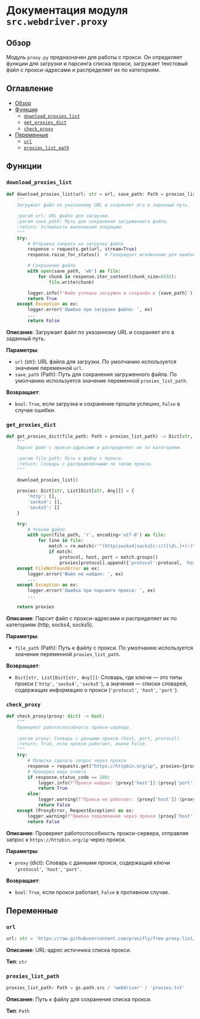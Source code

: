 # Документация модуля `src.webdriver.proxy`

## Обзор

Модуль `proxy.py` предназначен для работы с прокси. Он определяет функции для загрузки и парсинга списка прокси, загружает текстовый файл с прокси-адресами и распределяет их по категориям.

## Оглавление

- [Обзор](#обзор)
- [Функции](#функции)
    - [`download_proxies_list`](#download_proxies_list)
    - [`get_proxies_dict`](#get_proxies_dict)
    - [`check_proxy`](#check_proxy)
- [Переменные](#переменные)
    -   [`url`](#url)
    -   [`proxies_list_path`](#proxies_list_path)

## Функции

### `download_proxies_list`

```python
def download_proxies_list(url: str = url, save_path: Path = proxies_list_path) -> bool:
    """
    Загружает файл по указанному URL и сохраняет его в заданный путь.

    :param url: URL файла для загрузки.
    :param save_path: Путь для сохранения загруженного файла.
    :return: Успешность выполнения операции.
    """
    try:
        # Отправка запроса на загрузку файла
        response = requests.get(url, stream=True)
        response.raise_for_status()  # Генерирует исключение для ошибок HTTP

        # Сохранение файла
        with open(save_path, 'wb') as file:
            for chunk in response.iter_content(chunk_size=8192):
                file.write(chunk)

        logger.info(f'Файл успешно загружен и сохранён в {save_path}')
        return True
    except Exception as ex:
        logger.error('Ошибка при загрузке файла: ', ex)
        ...
        return False
```

**Описание**: Загружает файл по указанному URL и сохраняет его в заданный путь.

**Параметры**:

-   `url` (str): URL файла для загрузки. По умолчанию используется значение переменной `url`.
-   `save_path` (Path): Путь для сохранения загруженного файла. По умолчанию используется значение переменной `proxies_list_path`.

**Возвращает**:

-   `bool`: `True`, если загрузка и сохранение прошли успешно, `False` в случае ошибки.

### `get_proxies_dict`

```python
def get_proxies_dict(file_path: Path = proxies_list_path) -> Dict[str, List[Dict[str, Any]]]:
    """
    Парсит файл с прокси-адресами и распределяет их по категориям.

    :param file_path: Путь к файлу с прокси.
    :return: Словарь с распределёнными по типам прокси.
    """

    download_proxies_list()

    proxies: Dict[str, List[Dict[str, Any]]] = {
        'http': [],
        'socks4': [],
        'socks5': []
    }

    try:
        # Чтение файла
        with open(file_path, 'r', encoding='utf-8') as file:
            for line in file:
                match = re.match(r'^(http|socks4|socks5)://([\d\.]+):(\d+)', line.strip())
                if match:
                    protocol, host, port = match.groups()
                    proxies[protocol].append({'protocol':protocol, 'host': host, 'port': port})
    except FileNotFoundError as ex:
        logger.error('Файл не найден: ', ex)
        ...
    except Exception as ex:
        logger.error('Ошибка при парсинге прокси: ', ex)
        ...

    return proxies
```

**Описание**: Парсит файл с прокси-адресами и распределяет их по категориям (http, socks4, socks5).

**Параметры**:

-   `file_path` (Path): Путь к файлу с прокси. По умолчанию используется значение переменной `proxies_list_path`.

**Возвращает**:

-   `Dict[str, List[Dict[str, Any]]]`: Словарь, где ключи — это типы прокси (`'http'`, `'socks4'`, `'socks5'`), а значения — списки словарей, содержащих информацию о прокси (`'protocol'`, `'host'`, `'port'`).

### `check_proxy`

```python
def check_proxy(proxy: dict) -> bool:
    """
    Проверяет работоспособность прокси-сервера.
    
    :param proxy: Словарь с данными прокси (host, port, protocol).
    :return: True, если прокси работает, иначе False.
    """
    try:
        # Попытка сделать запрос через прокси
        response = requests.get("https://httpbin.org/ip", proxies={proxy['protocol']: f"{proxy['protocol']}://{proxy['host']}:{proxy['port']}"}, timeout=5)
        # Проверка кода ответа
        if response.status_code == 200:
            logger.info(f"Прокси найден: {proxy['host']}:{proxy['port']}")
            return True
        else:
            logger.warning(f"Прокси не работает: {proxy['host']}:{proxy['port']} (Статус: {response.status_code})", None, False)
            return False
    except (ProxyError, RequestException) as ex:
        logger.warning(f"Ошибка подключения через прокси {proxy['host']}:{proxy['port']}:",ex)
        return False
```

**Описание**: Проверяет работоспособность прокси-сервера, отправляя запрос к `https://httpbin.org/ip` через прокси.

**Параметры**:

-   `proxy` (dict): Словарь с данными прокси, содержащий ключи `'protocol'`, `'host'`, `'port'`.

**Возвращает**:

-   `bool`: `True`, если прокси работает, `False` в противном случае.

## Переменные

### `url`

```python
url: str = 'https://raw.githubusercontent.com/proxifly/free-proxy-list/main/proxies/all/data.txt'
```

**Описание**: URL-адрес источника списка прокси.

**Тип**: `str`

### `proxies_list_path`

```python
proxies_list_path: Path = gs.path.src / 'webdriver' / 'proxies.txt'
```

**Описание**: Путь к файлу для сохранения списка прокси.

**Тип**: `Path`